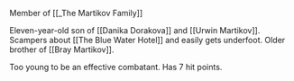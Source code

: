 Member of [[_The Martikov Family]]

Eleven-year-old son of [[Danika Dorakova]] and [[Urwin Martikov]]. Scampers about [[The Blue Water Hotel]] and easily gets underfoot. Older brother of [[Bray Martikov]].

Too young to be an effective combatant. Has 7 hit points.